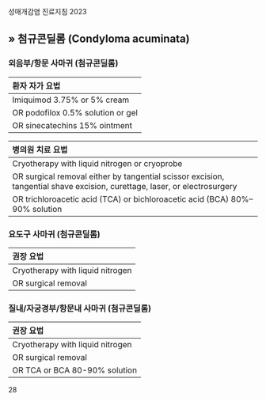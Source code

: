 성매개감염 진료지침 2023

## » 첨규콘딜롬 (Condyloma acuminata)

### 외음부/항문 사마귀 (첨규콘딜롬)

| 환자 자가 요법 |
| :------------- |
| Imiquimod 3.75% or 5% cream |
| OR podofilox 0.5% solution or gel |
| OR sinecatechins 15% ointment |

| 병의원 치료 요법 |
| :--------------- |
| Cryotherapy with liquid nitrogen or cryoprobe |
| OR surgical removal either by tangential scissor excision, tangential shave excision, curettage, laser, or electrosurgery |
| OR trichloroacetic acid (TCA) or bichloroacetic acid (BCA) 80%–90% solution |

### 요도구 사마귀 (첨규콘딜롬)

| 권장 요법 |
| :-------- |
| Cryotherapy with liquid nitrogen |
| OR surgical removal |

### 질내/자궁경부/항문내 사마귀 (첨규콘딜롬)

| 권장 요법 |
| :-------- |
| Cryotherapy with liquid nitrogen |
| OR surgical removal |
| OR TCA or BCA 80-90% solution |

<PAGE>28